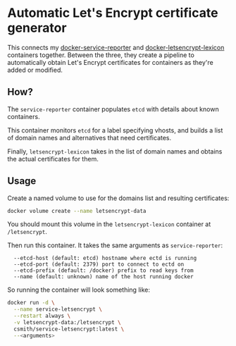 # Automatic Let's Encrypt certificate generator 

This connects my [docker-service-reporter](https://github.com/csmith/docker-service-reporter/)
and [docker-letsencrypt-lexicon](https://github.com/csmith/docker-letsencrypt-lexicon)
containers together. Between the three, they create a pipeline
to automatically obtain Let's Encrypt certificates for
containers as they're added or modified. 

## How? 

The `service-reporter` container populates `etcd` with details about
known containers.

This container monitors `etcd` for a label specifying vhosts, and builds a
list of domain names and alternatives that need certificates.

Finally, `letsencrypt-lexicon` takes in the list of domain names and
obtains the actual certificates for them.

## Usage

Create a named volume to use for the domains list and resulting
certificates:

```bash
docker volume create --name letsencrypt-data
```

You should mount this volume in the `letsencrypt-lexicon` container at
`/letsencrypt`.

Then run this container. It takes the same arguments as `service-reporter`:

```
  --etcd-host (default: etcd) hostname where ectd is running
  --etcd-port (default: 2379) port to connect to ectd on
  --etcd-prefix (default: /docker) prefix to read keys from
  --name (default: unknown) name of the host running docker
```

So running the container will look something like:

```bash
docker run -d \
  --name service-letsencrypt \
  --restart always \
  -v letsencrypt-data:/letsencrypt \
  csmith/service-letsencrypt:latest \
  --<arguments>
```

